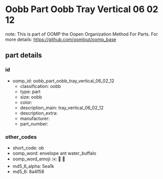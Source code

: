 # Oobb Part Oobb Tray Vertical 06 02 12  

note: This is part of OOMP the Oopen Organization Method For Parts. For more details: https://github.com/oomlout/oomp_base

##  part details





### id
* oomp_id: oobb_part_oobb_tray_vertical_06_02_12
  * classification: oobb
  * type: part
  * size: oobb
  * color: 
  * description_main: tray_vertical_06_02_12
  * description_extra: 
  * manufacturer: 
  * part_number: 

### other_codes
* short_code: ob
* oomp_word: envelope ant water_buffalo
* oomp_word_emoji :envelope: :ant: :water_buffalo:
* md5_6_alpha: 5ea1k
* md5_6: 8a4f58